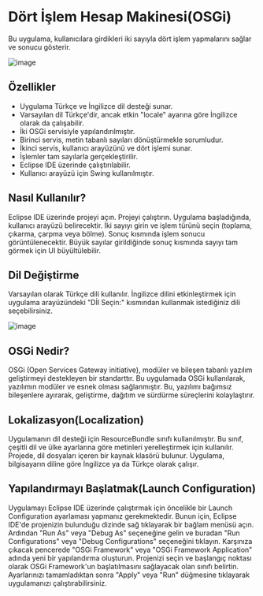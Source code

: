 # Dört İşlem Hesap Makinesi(OSGi)
Bu uygulama, kullanıcılara girdikleri iki sayıyla dört işlem yapmalarını sağlar ve sonucu gösterir.

![image](https://github.com/denizkant/Calculator---OSGI/assets/86944888/e2fadf6c-50ff-4d27-b760-1e446d9b2be5)

## Özellikler
- Uygulama Türkçe ve İngilizce dil desteği sunar.
- Varsayılan dil Türkçe'dir, ancak etkin "locale" ayarına göre İngilizce olarak da çalışabilir.
- İki OSGi servisiyle yapılandırılmıştır.
- Birinci servis, metin tabanlı sayıları dönüştürmekle sorumludur.
- İkinci servis, kullanıcı arayüzünü ve dört işlemi sunar.
- İşlemler tam sayılarla gerçekleştirilir.
- Eclipse IDE üzerinde çalıştırılabilir.
- Kullanıcı arayüzü için Swing kullanılmıştır.

## Nasıl Kullanılır?
Eclipse IDE üzerinde projeyi açın.
Projeyi çalıştırın.
Uygulama başladığında, kullanıcı arayüzü belirecektir.
İki sayıyı girin ve işlem türünü seçin (toplama, çıkarma, çarpma veya bölme).
Sonuç kısmında işlem sonucu görüntülenecektir.
Büyük sayılar girildiğinde sonuç kısmında sayıyı tam görmek için UI büyültülebilir.

## Dil Değiştirme
Varsayılan olarak Türkçe dili kullanılır.
İngilizce dilini etkinleştirmek için uygulama arayüzündeki "Dİl Seçin:" kısmından kullanmak istediğiniz dili seçebilirsiniz.

![image](https://github.com/denizkant/Calculator---OSGI/assets/86944888/4ab13ea8-83dc-47d0-a3a0-091d56d7a8f7)

## OSGi Nedir?
OSGi (Open Services Gateway initiative), modüler ve bileşen tabanlı yazılım geliştirmeyi destekleyen bir standarttır. Bu uygulamada OSGi kullanılarak, yazılımın modüler ve esnek olması sağlanmıştır. Bu, yazılımı bağımsız bileşenlere ayırarak, geliştirme, dağıtım ve sürdürme süreçlerini kolaylaştırır.

## Lokalizasyon(Localization)
Uygulamanın dil desteği için ResourceBundle sınıfı kullanılmıştır. Bu sınıf, çeşitli dil ve ülke ayarlarına göre metinleri yerelleştirmek için kullanılır. Projede, dil dosyaları içeren bir kaynak klasörü bulunur. Uygulama, bilgisayarın diline göre İngilizce ya da Türkçe olarak çalışır.

## Yapılandırmayı Başlatmak(Launch Configuration)
Uygulamayı Eclipse IDE üzerinde çalıştırmak için öncelikle bir Launch Configuration ayarlaması yapmanız gerekmektedir. Bunun için, Eclipse IDE'de projenizin bulunduğu dizinde sağ tıklayarak bir bağlam menüsü açın. Ardından "Run As" veya "Debug As" seçeneğine gelin ve buradan "Run Configurations" veya "Debug Configurations" seçeneğini tıklayın. Karşınıza çıkacak pencerede "OSGi Framework" veya "OSGi Framework Application" adında yeni bir yapılandırma oluşturun. Projenizi seçin ve başlangıç noktası olarak OSGi Framework'un başlatılmasını sağlayacak olan sınıfı belirtin. Ayarlarınızı tamamladıktan sonra "Apply" veya "Run" düğmesine tıklayarak uygulamanızı çalıştırabilirsiniz.
